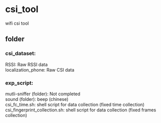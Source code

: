 # csi_tool
wifi csi tool 

## folder
### csi_dataset:  
RSSI: Raw RSSI data  
localization_phone: Raw CSI data  
### exp_script:  
mutli-sniffer (folder): Not completed  
sound (folder): beep (chinese)  
csi_fc_time.sh: shell script for data collection (fixed time collection)  
csi_fingerprint_collection.sh: shell script for data collection (fixed frames collection)  

